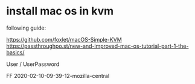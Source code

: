 # install mac os in kvm

following guide:

https://github.com/foxlet/macOS-Simple-KVM
https://passthroughpo.st/new-and-improved-mac-os-tutorial-part-1-the-basics/

User / UserPassword

FF 2020-02-10-09-39-12-mozilla-central
